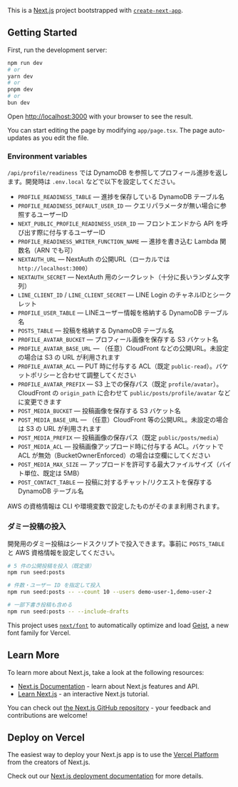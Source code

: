 This is a [Next.js](https://nextjs.org) project bootstrapped with [`create-next-app`](https://nextjs.org/docs/app/api-reference/cli/create-next-app).

## Getting Started

First, run the development server:

```bash
npm run dev
# or
yarn dev
# or
pnpm dev
# or
bun dev
```

Open [http://localhost:3000](http://localhost:3000) with your browser to see the result.

You can start editing the page by modifying `app/page.tsx`. The page auto-updates as you edit the file.

### Environment variables

`/api/profile/readiness` では DynamoDB を参照してプロフィール進捗を返します。開発時は `.env.local` などで以下を設定してください。

- `PROFILE_READINESS_TABLE` — 進捗を保存している DynamoDB テーブル名
- `PROFILE_READINESS_DEFAULT_USER_ID` — クエリパラメータが無い場合に参照するユーザーID
- `NEXT_PUBLIC_PROFILE_READINESS_USER_ID` — フロントエンドから API を呼び出す際に付与するユーザーID
- `PROFILE_READINESS_WRITER_FUNCTION_NAME` — 進捗を書き込む Lambda 関数名（ARN でも可）
- `NEXTAUTH_URL` — NextAuth の公開URL（ローカルでは `http://localhost:3000`）
- `NEXTAUTH_SECRET` — NextAuth 用のシークレット（十分に長いランダム文字列）
- `LINE_CLIENT_ID` / `LINE_CLIENT_SECRET` — LINE Login のチャネルIDとシークレット
- `PROFILE_USER_TABLE` — LINEユーザー情報を格納する DynamoDB テーブル名
- `POSTS_TABLE` — 投稿を格納する DynamoDB テーブル名
- `PROFILE_AVATAR_BUCKET` — プロフィール画像を保存する S3 バケット名
- `PROFILE_AVATAR_BASE_URL` — （任意）CloudFront などの公開URL。未設定の場合は S3 の URL が利用されます
- `PROFILE_AVATAR_ACL` — PUT 時に付与する ACL（既定 `public-read`）。バケットポリシーと合わせて調整してください
- `PROFILE_AVATAR_PREFIX` — S3 上での保存パス（既定 `profile/avatar`）。CloudFront の `origin_path` に合わせて `public/posts/profile/avatar` などに変更できます
- `POST_MEDIA_BUCKET` — 投稿画像を保存する S3 バケット名
- `POST_MEDIA_BASE_URL` — （任意）CloudFront 等の公開URL。未設定の場合は S3 の URL が利用されます
- `POST_MEDIA_PREFIX` — 投稿画像の保存パス（既定 `public/posts/media`）
- `POST_MEDIA_ACL` — 投稿画像アップロード時に付与する ACL。バケットで ACL が無効（BucketOwnerEnforced）の場合は空欄にしてください
- `POST_MEDIA_MAX_SIZE` — アップロードを許可する最大ファイルサイズ（バイト単位、既定は 5MB）
- `POST_CONTACT_TABLE` — 投稿に対するチャット/リクエストを保存する DynamoDB テーブル名

AWS の資格情報は CLI や環境変数で設定したものがそのまま利用されます。

### ダミー投稿の投入

開発用のダミー投稿はシードスクリプトで投入できます。事前に `POSTS_TABLE` と AWS 資格情報を設定してください。

```bash
# 5 件の公開投稿を投入（既定値）
npm run seed:posts

# 件数・ユーザー ID を指定して投入
npm run seed:posts -- --count 10 --users demo-user-1,demo-user-2

# 一部下書き投稿も含める
npm run seed:posts -- --include-drafts
```

This project uses [`next/font`](https://nextjs.org/docs/app/building-your-application/optimizing/fonts) to automatically optimize and load [Geist](https://vercel.com/font), a new font family for Vercel.

## Learn More

To learn more about Next.js, take a look at the following resources:

- [Next.js Documentation](https://nextjs.org/docs) - learn about Next.js features and API.
- [Learn Next.js](https://nextjs.org/learn) - an interactive Next.js tutorial.

You can check out [the Next.js GitHub repository](https://github.com/vercel/next.js) - your feedback and contributions are welcome!

## Deploy on Vercel

The easiest way to deploy your Next.js app is to use the [Vercel Platform](https://vercel.com/new?utm_medium=default-template&filter=next.js&utm_source=create-next-app&utm_campaign=create-next-app-readme) from the creators of Next.js.

Check out our [Next.js deployment documentation](https://nextjs.org/docs/app/building-your-application/deploying) for more details.
